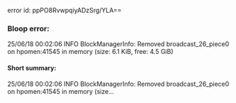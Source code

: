 error id: ppPO8RvwpqiyADzSrg/YLA==
### Bloop error:

25/06/18 00:02:06 INFO BlockManagerInfo: Removed broadcast_26_piece0 on hpomen:41545 in memory (size: 6.1 KiB, free: 4.5 GiB)
#### Short summary: 

25/06/18 00:02:06 INFO BlockManagerInfo: Removed broadcast_26_piece0 on hpomen:41545 in memory (size...